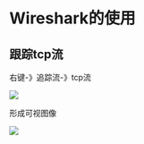 # Wireshark的使用

## 跟踪tcp流

右键-》追踪流-》tcp流

![](http://doze9097.top//1573807270403.png)

形成可视图像

![](http://doze9097.top//1573807431715.png)

